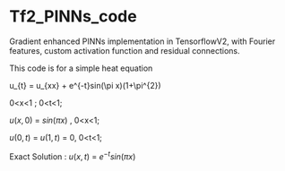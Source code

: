 # Tf2_PINNs_code
Gradient enhanced PINNs implementation in TensorflowV2, with Fourier features, custom activation function and residual connections.

This code is for a simple heat equation

u_{t} = u_{xx} + e^{-t}sin(\pi x)(1+\pi^{2})       

0<x<1 ;  0<t<1;

$u(x,0)$ = $sin(\pi x)$ , 0<x<1;

$u(0,t)$ =  $u(1,t)$ = $0$, 0<t<1;

Exact Solution : $u(x,t)$ = $e^{-t}sin(\pi x)$
